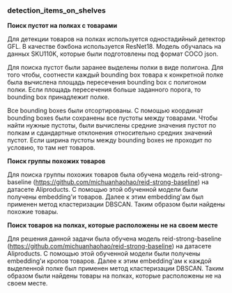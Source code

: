 ### detection_items_on_shelves

**Поиск пустот на полках с товарами**

Для детекции товаров на полках используется одностадийный детектор GFL. В качестве бэкбона используется ResNet18. Модель обучалась на данных SKU110K, которые были подготовлены под формат COCO json.

Для поиска пустот были заранее выделены полки в виде полигона. Для того чтобы, соотнести каждый bounding box товара к конкретной полке была вычислена площадь пересечения bounding box c полигоном полки. Если площадь пересечения больше заданного порога, то bounding box принадлежит полке.

Все bounding boxes были отсортированы. С помощью координат bounding boxes были сохранены все пустоты между товарами. Чтобы найти нужные пустоты, были вычислены средние значения пустот по полкам и сдандартные отклонения относительно средних значений пустот. Если ширина пустоты между bounding boxes не проходит по условию, то там нет товаров.

**Поиск группы похожих товаров**

Для поиска группы похожих товаров была обучена модель reid-strong-baseline (https://github.com/michuanhaohao/reid-strong-baseline) на датасете Aliproducts. С помощью этой обученной модели были получены embedding'и товаров. Далее к этим embedding'ам был применен метод кластеризации DBSCAN. Таким образом были найдены похожие товары.

**Поиск товаров на полках, которые расположены не на своем месте**

Для решения данной задачи была обучена модель reid-strong-baseline (https://github.com/michuanhaohao/reid-strong-baseline) на датасете Aliproducts. С помощью этой обученной модели были получены embedding'и кропов товаров. Далее к этим embedding'ам к каждой выделенной полке был применен метод кластеризации DBSCAN. Таким образом были найдены товары на полках, которые расположены не на своем месте.
